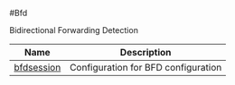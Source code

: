 #Bfd

Bidirectional Forwarding Detection


<table><thead><tr><th>Name</th><th>Description</th></tr></thead><tbody><tr><td><a href=".././bfdsession/bfdsession/">bfdsession</a></td><td>Configuration for BFD configuration</td></tr></tbody></table>
